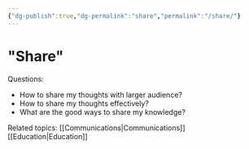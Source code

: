 ```yaml
---
{"dg-publish":true,"dg-permalink":"share","permalink":"/share/"}
---
```


# "Share"

Questions:
* How to share my thoughts with larger audience?
* How to share my thoughts effectively?
* What are the good ways to share my knowledge?

Related topics:
[[Communications\|Communications]]
[[Education\|Education]]